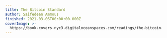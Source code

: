 ```yaml
---
title: The Bitcoin Standard
author: Saifedean Ammous
finished: 2021-03-06T00:00:00.000Z
coverImage: >-
  https://book-covers.nyc3.digitaloceanspaces.com/readings/the-bitcoin-standard-01.jpg
---
```

